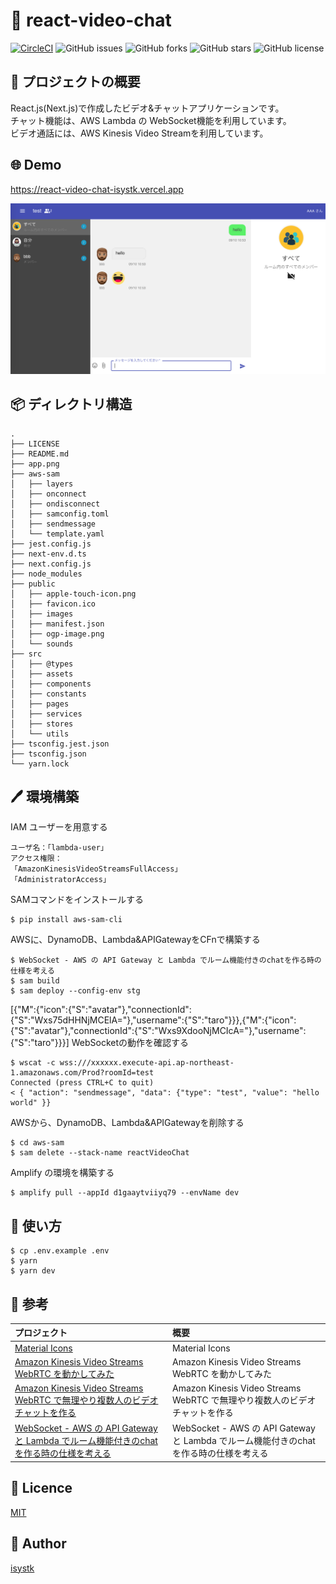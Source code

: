 🌙 react-video-chat
====

[![CircleCI](https://circleci.com/gh/isystk/react-video-chat/tree/master.svg?style=svg)](https://circleci.com/gh/isystk/react-video-chat/tree/master)
![GitHub issues](https://img.shields.io/github/issues/isystk/react-video-chat)
![GitHub forks](https://img.shields.io/github/forks/isystk/react-video-chat)
![GitHub stars](https://img.shields.io/github/stars/isystk/react-video-chat)
![GitHub license](https://img.shields.io/github/license/isystk/react-video-chat)

## 📗 プロジェクトの概要

React.js(Next.js)で作成したビデオ&チャットアプリケーションです。<br/>
チャット機能は、AWS Lambda の WebSocket機能を利用しています。<br/>
ビデオ通話には、AWS Kinesis Video Streamを利用しています。

## 🌐 Demo

https://react-video-chat-isystk.vercel.app

![投稿画面](./app.png "投稿画面")


## 📦 ディレクトリ構造

```
.
├── LICENSE
├── README.md
├── app.png
├── aws-sam
│   ├── layers
│   ├── onconnect
│   ├── ondisconnect
│   ├── samconfig.toml
│   ├── sendmessage
│   └── template.yaml
├── jest.config.js
├── next-env.d.ts
├── next.config.js
├── node_modules
├── public
│   ├── apple-touch-icon.png
│   ├── favicon.ico
│   ├── images
│   ├── manifest.json
│   ├── ogp-image.png
│   └── sounds
├── src
│   ├── @types
│   ├── assets
│   ├── components
│   ├── constants
│   ├── pages
│   ├── services
│   ├── stores
│   └── utils
├── tsconfig.jest.json
├── tsconfig.json
└── yarn.lock
```

## 🖊️ 環境構築

IAM ユーザーを用意する
```
ユーザ名：「lambda-user」
アクセス権限：
「AmazonKinesisVideoStreamsFullAccess」
「AdministratorAccess」
```

SAMコマンドをインストールする
```
$ pip install aws-sam-cli
```

AWSに、DynamoDB、Lambda&APIGatewayをCFnで構築する
```
$ WebSocket - AWS の API Gateway と Lambda でルーム機能付きのchatを作る時の仕様を考える
$ sam build
$ sam deploy --config-env stg
```
[{"M":{"icon":{"S":"avatar"},"connectionId":{"S":"Wxs75dHHNjMCElA="},"username":{"S":"taro"}}},{"M":{"icon":{"S":"avatar"},"connectionId":{"S":"Wxs9XdooNjMCIcA="},"username":{"S":"taro"}}}]
WebSocketの動作を確認する
```
$ wscat -c wss:///xxxxxx.execute-api.ap-northeast-1.amazonaws.com/Prod?roomId=test
Connected (press CTRL+C to quit)
< { "action": "sendmessage", "data": {"type": "test", "value": "hello world" }}
```

AWSから、DynamoDB、Lambda&APIGatewayを削除する
```
$ cd aws-sam
$ sam delete --stack-name reactVideoChat
```

Amplify の環境を構築する
```
$ amplify pull --appId d1gaaytviiyq79 --envName dev
```

## 💬 使い方

```
$ cp .env.example .env
$ yarn
$ yarn dev
```

## 🎨 参考

| プロジェクト| 概要|
| :---------------------------------------| :-------------------------------|
| [Material Icons](https://v4.mui.com/components/material-icons/)| Material Icons |
| [Amazon Kinesis Video Streams WebRTC を動かしてみた](https://qiita.com/massie_g/items/b6d3513d06a28ba89677)| Amazon Kinesis Video Streams WebRTC を動かしてみた |
| [Amazon Kinesis Video Streams WebRTC で無理やり複数人のビデオチャットを作る](https://qiita.com/massie_g/items/4cdf475ab623757a2630)| Amazon Kinesis Video Streams WebRTC で無理やり複数人のビデオチャットを作る |
| [WebSocket - AWS の API Gateway と Lambda でルーム機能付きのchatを作る時の仕様を考える](https://qiita.com/anfangd/items/ebcd77173341b10b3684)| WebSocket - AWS の API Gateway と Lambda でルーム機能付きのchatを作る時の仕様を考える |


## 🎫 Licence

[MIT](https://github.com/isystk/react-video-chat/blob/master/LICENSE)

## 👀 Author

[isystk](https://github.com/isystk)

